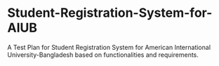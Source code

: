 # Student-Registration-System-for-AIUB
A Test Plan for Student Registration System for American International University-Bangladesh based on functionalities and requirements.
